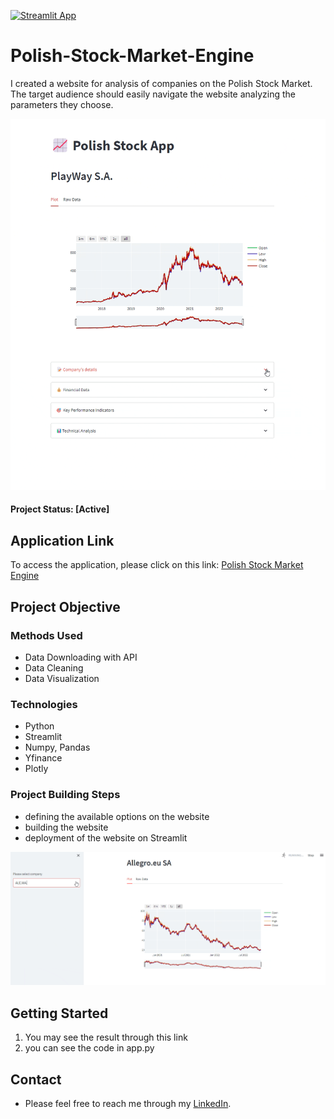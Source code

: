 [![Streamlit App](https://static.streamlit.io/badges/streamlit_badge_black_white.svg)](https://dominikdawiec-polish-stock-market-engine-app-3wrwd3.streamlitapp.com/)

# Polish-Stock-Market-Engine

I created a website for analysis of companies on the Polish Stock Market. The target audience should easily navigate the website analyzing the parameters they choose.

![](pegif1.gif)

#### Project Status: [Active]

## Application Link
To access the application, please click on this link: [Polish Stock Market Engine](https://dominikdawiec-polish-stock-market-engine-app-ome691.streamlit.app/)

## Project Objective

### Methods Used
* Data Downloading with API
* Data Cleaning
* Data Visualization

### Technologies
* Python
* Streamlit
* Numpy, Pandas
* Yfinance 
* Plotly

### Project Building Steps
* defining the available options on the website
* building the website
* deployment of the website on Streamlit

![](pegif2.gif)

## Getting Started
1. You may see the result through this link 
2. you can see the code in app.py

## Contact
* Please feel free to reach me through my [LinkedIn](http://linkedin.com/in/dominikdawiec/).  
